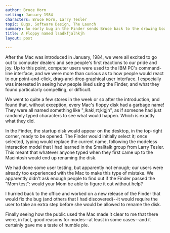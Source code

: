 ```yaml
---
author: Bruce Horn
setting: January 1984
characters: Bruce Horn, Larry Tesler
topic: Bugs, Software Design, The Launch
summary: An early bug in the Finder sends Bruce back to the drawing board...
title: A Floppy named lsadkfjalhkjh
layout: post

---
```


After the Mac was introduced in January, 1984, we were all excited to go out to computer dealers and see people's first reactions to our pride and joy. Up to this point, computer users were used to the IBM PC's command-line interface, and we were more than curious as to how people would react to our point-and-click, drag-and-drop graphical user interface. I especially was interested in seeing how people liked using the Finder, and what they found particularly compelling, or difficult.

  
  
  
  
We went to quite a few stores in the week or so after the introduction, and found that, without exception, every Mac's floppy disk had a garbage name! They were all named something like ";lkakl;rt;klgjh", as if someone had just randomly typed characters to see what would happen. Which is exactly what they did.  
  
  
In the Finder, the startup disk would appear on the desktop, in the top-right corner, ready to be opened. The Finder would initially select it; once selected, typing would replace the current name, following the modeless interaction model that I had learned in the Smalltalk group from Larry Tesler. This meant that whatever anyone typed when they first came up to the Macintosh would end up renaming the disk.  
  
  
We had done some user testing, but apparently not enough; our users were already too experienced with the Mac to make this type of mistake. We apparently didn't ask enough people to find out if the Finder passed the "Mom test": would your Mom be able to figure it out without help?  
  
  
I hurried back to the office and worked on a new release of the Finder that would fix the bug (and others that I had discovered)--it would require the user to take an extra step before she would be allowed to rename the disk.  
  
  
Finally seeing how the public used the Mac made it clear to me that there were, in fact, good reasons for modes--at least in some cases--and it certainly gave me a taste of humble pie. 
